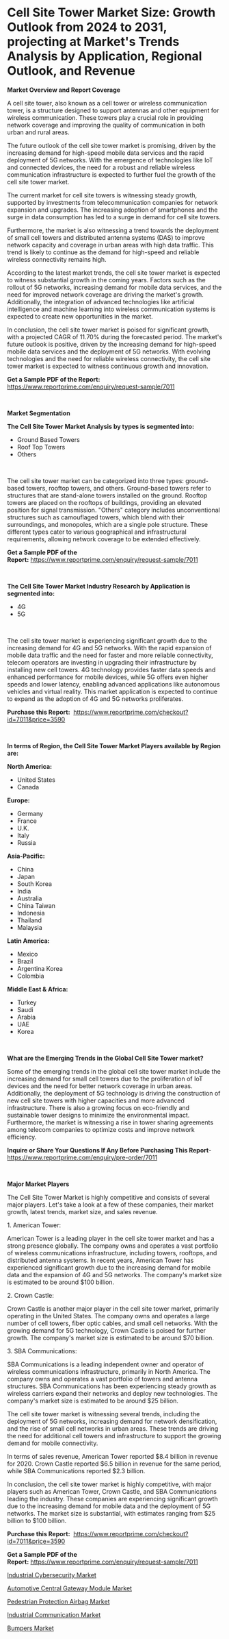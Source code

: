 <p><h1>Cell Site Tower Market Size: Growth Outlook from 2024 to 2031, projecting at Market's Trends Analysis by Application, Regional Outlook, and Revenue</h1></p><p><strong>Market Overview and Report Coverage</strong></p>
<p><p>A cell site tower, also known as a cell tower or wireless communication tower, is a structure designed to support antennas and other equipment for wireless communication. These towers play a crucial role in providing network coverage and improving the quality of communication in both urban and rural areas.</p><p>The future outlook of the cell site tower market is promising, driven by the increasing demand for high-speed mobile data services and the rapid deployment of 5G networks. With the emergence of technologies like IoT and connected devices, the need for a robust and reliable wireless communication infrastructure is expected to further fuel the growth of the cell site tower market.</p><p>The current market for cell site towers is witnessing steady growth, supported by investments from telecommunication companies for network expansion and upgrades. The increasing adoption of smartphones and the surge in data consumption has led to a surge in demand for cell site towers.</p><p>Furthermore, the market is also witnessing a trend towards the deployment of small cell towers and distributed antenna systems (DAS) to improve network capacity and coverage in urban areas with high data traffic. This trend is likely to continue as the demand for high-speed and reliable wireless connectivity remains high.</p><p>According to the latest market trends, the cell site tower market is expected to witness substantial growth in the coming years. Factors such as the rollout of 5G networks, increasing demand for mobile data services, and the need for improved network coverage are driving the market's growth. Additionally, the integration of advanced technologies like artificial intelligence and machine learning into wireless communication systems is expected to create new opportunities in the market.</p><p>In conclusion, the cell site tower market is poised for significant growth, with a projected CAGR of 11.70% during the forecasted period. The market's future outlook is positive, driven by the increasing demand for high-speed mobile data services and the deployment of 5G networks. With evolving technologies and the need for reliable wireless connectivity, the cell site tower market is expected to witness continuous growth and innovation.</p></p>
<p><strong>Get a Sample PDF of the Report:</strong> <a href="https://www.reportprime.com/enquiry/request-sample/7011">https://www.reportprime.com/enquiry/request-sample/7011</a></p>
<p>&nbsp;</p>
<p><strong>Market Segmentation</strong></p>
<p><strong>The Cell Site Tower Market Analysis by types is segmented into:</strong></p>
<p><ul><li>Ground Based Towers</li><li>Roof Top Towers</li><li>Others</li></ul></p>
<p>&nbsp;</p>
<p><p>The cell site tower market can be categorized into three types: ground-based towers, rooftop towers, and others. Ground-based towers refer to structures that are stand-alone towers installed on the ground. Rooftop towers are placed on the rooftops of buildings, providing an elevated position for signal transmission. "Others" category includes unconventional structures such as camouflaged towers, which blend with their surroundings, and monopoles, which are a single pole structure. These different types cater to various geographical and infrastructural requirements, allowing network coverage to be extended effectively.</p></p>
<p><strong>Get a Sample PDF of the Report:</strong>&nbsp;<a href="https://www.reportprime.com/enquiry/request-sample/7011">https://www.reportprime.com/enquiry/request-sample/7011</a></p>
<p>&nbsp;</p>
<p><strong>The Cell Site Tower Market Industry Research by Application is segmented into:</strong></p>
<p><ul><li>4G</li><li>5G</li></ul></p>
<p>&nbsp;</p>
<p><p>The cell site tower market is experiencing significant growth due to the increasing demand for 4G and 5G networks. With the rapid expansion of mobile data traffic and the need for faster and more reliable connectivity, telecom operators are investing in upgrading their infrastructure by installing new cell towers. 4G technology provides faster data speeds and enhanced performance for mobile devices, while 5G offers even higher speeds and lower latency, enabling advanced applications like autonomous vehicles and virtual reality. This market application is expected to continue to expand as the adoption of 4G and 5G networks proliferates.</p></p>
<p><strong>Purchase this Report:</strong>&nbsp; <a href="https://www.reportprime.com/checkout?id=7011&price=3590">https://www.reportprime.com/checkout?id=7011&price=3590</a></p>
<p>&nbsp;</p>
<p><strong>In terms of Region, the Cell Site Tower Market Players available by Region are:</strong></p>
<p>
    <p> <strong> North America: </strong>
        <ul>
            <li>United States</li>
            <li>Canada</li>
        </ul>
        </p> 
    <p> <strong> Europe: </strong>
        <ul>
            <li>Germany</li>
            <li>France</li>
            <li>U.K.</li>
            <li>Italy</li>
            <li>Russia</li>
        </ul>
        </p> 
    <p> <strong> Asia-Pacific: </strong>
        <ul>
            <li>China</li>
            <li>Japan</li>
            <li>South Korea</li>
            <li>India</li>
            <li>Australia</li>
            <li>China Taiwan</li>
            <li>Indonesia</li>
            <li>Thailand</li>
            <li>Malaysia</li>
        </ul>
        </p> 
    <p> <strong> Latin America: </strong>
        <ul>
            <li>Mexico</li>
            <li>Brazil</li>
            <li>Argentina Korea</li>
            <li>Colombia</li>
        </ul>
        </p> 
    <p> <strong> Middle East & Africa: </strong>
        <ul>
            <li>Turkey</li>
            <li>Saudi</li>
            <li>Arabia</li>
            <li>UAE</li>
            <li>Korea</li>
        </ul>
    </p>
    </p>
<p>&nbsp;</p>
<p><strong>What are the Emerging Trends in the Global Cell Site Tower market?</strong></p>
<p><p>Some of the emerging trends in the global cell site tower market include the increasing demand for small cell towers due to the proliferation of IoT devices and the need for better network coverage in urban areas. Additionally, the deployment of 5G technology is driving the construction of new cell site towers with higher capacities and more advanced infrastructure. There is also a growing focus on eco-friendly and sustainable tower designs to minimize the environmental impact. Furthermore, the market is witnessing a rise in tower sharing agreements among telecom companies to optimize costs and improve network efficiency.</p></p>
<p><strong>Inquire or Share Your Questions If Any Before Purchasing This Report</strong>- <a href="https://www.reportprime.com/enquiry/pre-order/7011">https://www.reportprime.com/enquiry/pre-order/7011</a></p>
<p>&nbsp;</p>
<p><strong>Major Market Players</strong></p>
<p><p>The Cell Site Tower Market is highly competitive and consists of several major players. Let's take a look at a few of these companies, their market growth, latest trends, market size, and sales revenue.</p><p>1. American Tower:</p><p>American Tower is a leading player in the cell site tower market and has a strong presence globally. The company owns and operates a vast portfolio of wireless communications infrastructure, including towers, rooftops, and distributed antenna systems. In recent years, American Tower has experienced significant growth due to the increasing demand for mobile data and the expansion of 4G and 5G networks. The company's market size is estimated to be around $100 billion.</p><p>2. Crown Castle:</p><p>Crown Castle is another major player in the cell site tower market, primarily operating in the United States. The company owns and operates a large number of cell towers, fiber optic cables, and small cell networks. With the growing demand for 5G technology, Crown Castle is poised for further growth. The company's market size is estimated to be around $70 billion.</p><p>3. SBA Communications:</p><p>SBA Communications is a leading independent owner and operator of wireless communications infrastructure, primarily in North America. The company owns and operates a vast portfolio of towers and antenna structures. SBA Communications has been experiencing steady growth as wireless carriers expand their networks and deploy new technologies. The company's market size is estimated to be around $25 billion.</p><p>The cell site tower market is witnessing several trends, including the deployment of 5G networks, increasing demand for network densification, and the rise of small cell networks in urban areas. These trends are driving the need for additional cell towers and infrastructure to support the growing demand for mobile connectivity.</p><p>In terms of sales revenue, American Tower reported $8.4 billion in revenue for 2020. Crown Castle reported $6.5 billion in revenue for the same period, while SBA Communications reported $2.3 billion.</p><p>In conclusion, the cell site tower market is highly competitive, with major players such as American Tower, Crown Castle, and SBA Communications leading the industry. These companies are experiencing significant growth due to the increasing demand for mobile data and the deployment of 5G networks. The market size is substantial, with estimates ranging from $25 billion to $100 billion.</p></p>
<p><strong>Purchase this Report:</strong>&nbsp;&nbsp;<a href="https://www.reportprime.com/checkout?id=7011&price=3590">https://www.reportprime.com/checkout?id=7011&price=3590</a></p>
<p></p>
<p><strong>Get a Sample PDF of the Report:</strong>&nbsp;<a href="https://www.reportprime.com/enquiry/request-sample/7011">https://www.reportprime.com/enquiry/request-sample/7011</a></p>
<p><p><a href="https://github.com/ChiragRP21/Market-Research-Report-List-2/blob/main/industrial-cybersecurity-market.md">Industrial Cybersecurity Market</a></p><p><a href="https://www.linkedin.com/pulse/automotive-central-gateway-module-market-challenges-opportunities-sclle/">Automotive Central Gateway Module Market</a></p><p><a href="https://www.linkedin.com/pulse/pedestrian-protection-airbag-market-insights-players-forecast-k7tte/">Pedestrian Protection Airbag Market</a></p><p><a href="https://github.com/ChiragRp1/Market-Research-Report-List-2/blob/main/industrial-communication-market.md">Industrial Communication Market</a></p><p><a href="https://www.linkedin.com/pulse/bumpers-market-research-report-unlocks-analysis-financial-wzvue/">Bumpers Market</a></p></p>